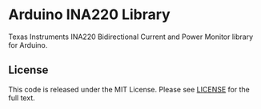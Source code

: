 # Arduino INA220 Library
Texas Instruments INA220 Bidirectional Current and Power Monitor library for Arduino.

## License
This code is released under the MIT License. Please see [LICENSE](https://github.com/aselectroworks/Arduino-INA220/blob/main/LICENSE) for the full text.